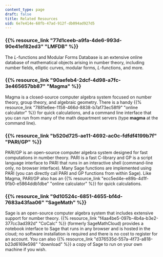 ```yaml
---
content_type: page
draft: false
title: Related Resources
uid: 6e7e414e-68fb-47ad-912f-db094ad927d5
---
```

### {{% resource_link "77d1ceeb-a9fa-4de6-993d-90e41ef82ed3" "LMFDB" %}}

The *L*\-functions and Modular Forms Database is an extensive online database of mathematical objects arising in number theory, including number fields, elliptic curves, modular forms, *L*\-functions, and more.

### {{% resource_link "90aefeb4-2dcf-4d98-a7fc-3e465657bb87" "Magma" %}}

Magma is a closed-source computer algebra system focused on number theory, group theory, and algebraic geometry. There is a handy {{% resource_link "7881e6ee-1158-466d-8838-b7af73ec58f9" "online calculator" %}} for quick calculations, and a command line interface that you can run from many of the math department servers (type **magma** at the command line).

### {{% resource_link "b520d725-ae11-4692-ac0c-fdfdf4199b7f" "PARI/GP" %}}

PARI/GP is an open-source computer algebra system designed for fast computations in number theory. PARI is a fast C-library and GP is a script language interface to PARI that runs in an interactive shell (command-line only, no browser interface). Many Sage functions are implemented using PARI (you can directly call PARI and GP functions from within Sage). Like Magma, PARI/GP also has an {{% resource_link "ecc5ed4e-e89b-4d1f-91b0-e5864ddb1dbe" "online calculator" %}} for quick calculations.

### {{% resource_link "9d10524c-6851-4655-bf4d-7683a43faa06" "SageMath" %}}

Sage is an open-source computer algebra system that includes extensive support for number theory. {{% resource_link "f4aa4be5-097b-4b4a-b3e2-377cc3ad392d" "CoCalc" %}} (formerly SageMathCloud) provides a notebook interface to Sage that runs in any browser and is hosted in the cloud; no software installation is required and there is no cost to register for an account. You can also {{% resource_link "d376535d-557a-4f73-a818-b23d6169e598" "download" %}} a copy of Sage to run on your own machine if you wish.